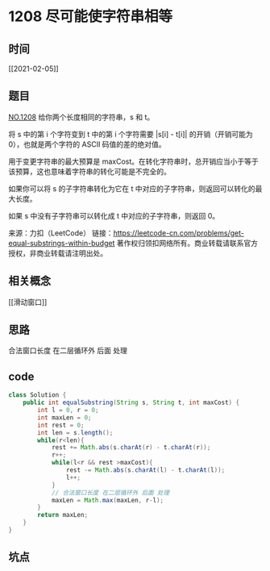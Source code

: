 # 1208 尽可能使字符串相等
## 时间
[[2021-02-05]]
## 题目
[NO.1208](https://leetcode-cn.com/problems/get-equal-substrings-within-budget/)
给你两个长度相同的字符串，s 和 t。

将 s 中的第 i 个字符变到 t 中的第 i 个字符需要 |s[i] - t[i]| 的开销（开销可能为 0），也就是两个字符的 ASCII 码值的差的绝对值。

用于变更字符串的最大预算是 maxCost。在转化字符串时，总开销应当小于等于该预算，这也意味着字符串的转化可能是不完全的。

如果你可以将 s 的子字符串转化为它在 t 中对应的子字符串，则返回可以转化的最大长度。

如果 s 中没有子字符串可以转化成 t 中对应的子字符串，则返回 0。

来源：力扣（LeetCode）
链接：https://leetcode-cn.com/problems/get-equal-substrings-within-budget
著作权归领扣网络所有。商业转载请联系官方授权，非商业转载请注明出处。
## 相关概念
[[滑动窗口]]
## 思路
合法窗口长度 在二层循环外 后面 处理

## code
```java
class Solution {
    public int equalSubstring(String s, String t, int maxCost) {
        int l = 0, r = 0;
        int maxLen = 0;
        int rest = 0;
        int len = s.length();
        while(r<len){
            rest += Math.abs(s.charAt(r) - t.charAt(r));
            r++;
            while(l<r && rest >maxCost){
                rest -= Math.abs(s.charAt(l) - t.charAt(l));
                l++; 
            }
            // 合法窗口长度 在二层循环外 后面 处理
            maxLen = Math.max(maxLen, r-l);
        }
        return maxLen;
    }
}
```
## 坑点